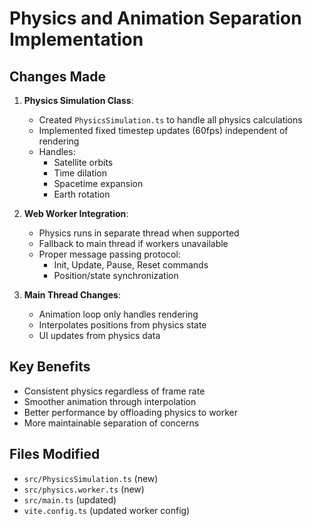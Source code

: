 # Physics and Animation Separation Implementation

## Changes Made

1. **Physics Simulation Class**:
   - Created `PhysicsSimulation.ts` to handle all physics calculations
   - Implemented fixed timestep updates (60fps) independent of rendering
   - Handles:
     - Satellite orbits
     - Time dilation
     - Spacetime expansion
     - Earth rotation

2. **Web Worker Integration**:
   - Physics runs in separate thread when supported
   - Fallback to main thread if workers unavailable
   - Proper message passing protocol:
     - Init, Update, Pause, Reset commands
     - Position/state synchronization

3. **Main Thread Changes**:
   - Animation loop only handles rendering
   - Interpolates positions from physics state
   - UI updates from physics data

## Key Benefits

- Consistent physics regardless of frame rate
- Smoother animation through interpolation
- Better performance by offloading physics to worker
- More maintainable separation of concerns

## Files Modified

- `src/PhysicsSimulation.ts` (new)
- `src/physics.worker.ts` (new) 
- `src/main.ts` (updated)
- `vite.config.ts` (updated worker config)
